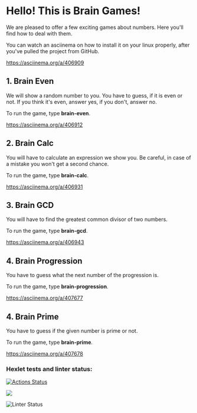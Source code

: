 <h1>Hello! This is Brain Games!</h1>

<p>We are pleased to offer a few exciting games about numbers. Here you'll find how to deal with them.</p>

<p>You can watch an asciinema on how to install it on your linux properly, after you've pulled the project from GitHub.</p>

https://asciinema.org/a/406909


<h2>1. Brain Even</h2>
<p>We will show a random number to you. You have to guess, if it is even or not. If you think it's even, answer yes, if you don't, answer no.</p>
<p>To run the game, type <strong>brain-even</strong>.</p>

https://asciinema.org/a/406912

<h2>2. Brain Calc</h2>
<p>You will have to calculate an expression we show you. Be careful, in case of a mistake you won't get a second chance.</p>
<p>To run the game, type <strong>brain-calc</strong>.</p>

https://asciinema.org/a/406931

<h2>3. Brain GCD</h2>
<p>You will have to find the greatest common divisor of two numbers.</p>
<p>To run the game, type <strong>brain-gcd</strong>.</p>

https://asciinema.org/a/406943

<h2>4. Brain Progression</h2>
<p>You have to guess what the next number of the progression is.</p>
<p>To run the game, type <strong>brain-progression</strong>.</p>

https://asciinema.org/a/407677

<h2>4. Brain Prime</h2>
<p>You have to guess if the given number is prime or not.</p>
<p>To run the game, type <strong>brain-prime</strong>.</p>

https://asciinema.org/a/407678

### Hexlet tests and linter status:
[![Actions Status](https://github.com/TheForster585/frontend-project-lvl1/workflows/hexlet-check/badge.svg)](https://github.com/TheForster585/frontend-project-lvl1/actions)

<a href="https://codeclimate.com/github/codeclimate/codeclimate/maintainability"><img src="https://api.codeclimate.com/v1/badges/a99a88d28ad37a79dbf6/maintainability" /></a>

![Linter Status](https://github.com/TheForster585/frontend-project-lvl1/actions/workflows/linter.yml/badge.svg)